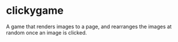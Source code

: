 # clickygame
A game that renders images to a page, and rearranges the images at random once an image is clicked.
